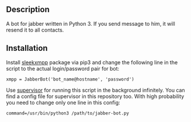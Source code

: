 ## Description
A bot for jabber written in Python 3. If you send message to him, it will resend it to all contacts.

## Installation
Install [sleekxmpp](https://github.com/fritzy/SleekXMPP) package via pip3 and change the following line in the script to the actual login/password pair for bot:
```
xmpp = JabberBot('bot_name@hostname', 'password')
```
Use [supervisor](http://supervisord.org/) for running this script in the background infinitely. You can find a config file for supervisor in this repository too. With high probability you need to change only one line in this config:
```
command=/usr/bin/python3 /path/to/jabber-bot.py
```
